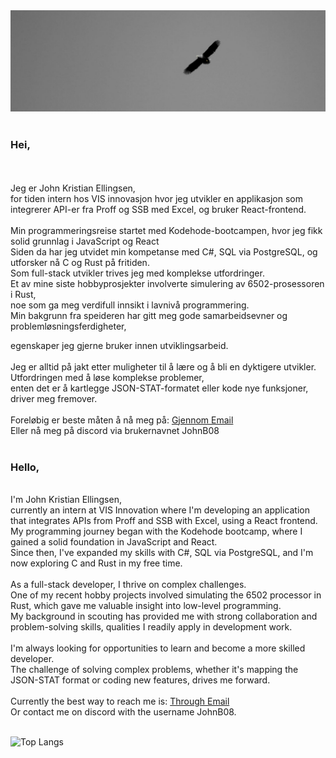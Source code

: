 <img src="./bannerImage 1.svg" alt="About me!"/>
<br>
<br>
<h3>Hei,</h3> <br>
<br>
Jeg er John Kristian Ellingsen, <br>
for tiden intern hos VIS innovasjon hvor jeg utvikler en applikasjon som integrerer API-er fra Proff og SSB med Excel, og bruker React-frontend. <br>
<br>
Min programmeringsreise startet med Kodehode-bootcampen, hvor jeg fikk solid grunnlag i JavaScript og React <br>
Siden da har jeg utvidet min kompetanse med C#, SQL via PostgreSQL, og utforsker nå C og Rust på fritiden. <br>
Som full-stack utvikler trives jeg med komplekse utfordringer. <br>
Et av mine siste hobbyprosjekter involverte simulering av 6502-prosessoren i Rust, <br>
noe som ga meg verdifull innsikt i lavnivå programmering. <br>
Min bakgrunn fra speideren har gitt meg gode samarbeidsevner og problemløsningsferdigheter, <br>

egenskaper jeg gjerne bruker innen utviklingsarbeid.<br>
<br>
Jeg er alltid på jakt etter muligheter til å lære og å bli en dyktigere utvikler.<br>
Utfordringen med å løse komplekse problemer, <br>
enten det er å kartlegge JSON-STAT-formatet eller kode nye funksjoner, driver meg fremover.<br>
<br>
Foreløbig er beste måten å nå meg på: <a href="mailto: johnb08.kodehode@gmail.com"> Gjennom Email <a/> <br>
Eller nå meg på discord via brukernavnet JohnB08
<br>
<br>
<h3>Hello, </h3>  <br>
I'm John Kristian Ellingsen,<br>
currently an intern at VIS Innovation where I'm developing an application that integrates APIs from Proff and SSB with Excel, using a React frontend. <br>
My programming journey began with the Kodehode bootcamp, where I gained a solid foundation in JavaScript and React. <br>
Since then, I've expanded my skills with C#, SQL via PostgreSQL, and I'm now exploring C and Rust in my free time. <br>
<br>
As a full-stack developer, I thrive on complex challenges. <br>
One of my recent hobby projects involved simulating the 6502 processor in Rust, which gave me valuable insight into low-level programming. <br>
My background in scouting has provided me with strong collaboration and problem-solving skills, qualities I readily apply in development work.<br>
<br>
I'm always looking for opportunities to learn and become a more skilled developer. <br>
The challenge of solving complex problems, whether it's mapping the JSON-STAT format or coding new features, drives me forward.<br>

<br>
Currently the best way to reach me is: <a href="mailto: johnb08.kodehode@gmail.com"> Through Email <a/> <br>
Or contact me on discord with the username JohnB08.
<br/>
<br/>

 ![Top Langs](https://github-readme-stats.vercel.app/api/top-langs/?username=JohnB08&hide=javascript,css,scss,html&theme=tokyonight)
<!---
JohnB08/JohnB08 is a ✨ special ✨ repository because its `README.md` (this file) appears on your GitHub profile.
You can click the Preview link to take a look at your changes.
--->
